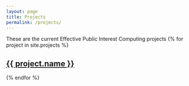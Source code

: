 ```yaml
---
layout: page
title: Projects
permalink: /projects/
---
```

These are the current Effective Public Interest Computing projects
{% for project in site.projects %}
  <h2>
    <a href="{{ project.url }}">
      {{ project.name }}
    </a>
  </h2>
{% endfor %}


